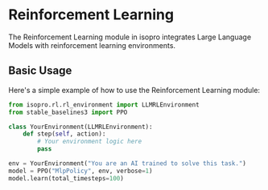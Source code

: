 
# Reinforcement Learning

The Reinforcement Learning module in isopro integrates Large Language Models with reinforcement learning environments.

## Basic Usage

Here's a simple example of how to use the Reinforcement Learning module:

```python
from isopro.rl.rl_environment import LLMRLEnvironment
from stable_baselines3 import PPO

class YourEnvironment(LLMRLEnvironment):
    def step(self, action):
        # Your environment logic here
        pass

env = YourEnvironment("You are an AI trained to solve this task.")
model = PPO("MlpPolicy", env, verbose=1)
model.learn(total_timesteps=100)
```